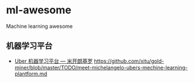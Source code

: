 # ml-awesome
Machine learning awesome


## 机器学习平台

- [Uber 机器学习平台 — 米开朗基罗](https://github.com/xitu/gold-miner/blob/master/TODO/meet-michelangelo-ubers-mechine-learning-plantform.md)
   https://github.com/xitu/gold-miner/blob/master/TODO/meet-michelangelo-ubers-mechine-learning-plantform.md
